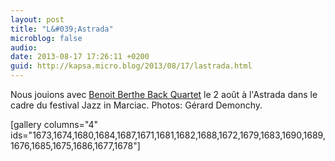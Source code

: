 ```yaml
---
layout: post
title: "L&#039;Astrada"
microblog: false
audio: 
date: 2013-08-17 17:26:11 +0200
guid: http://kapsa.micro.blog/2013/08/17/lastrada.html
---
```

Nous jouions avec <a href="http://www.back-quartet.com">Benoit Berthe Back Quartet</a> le 2 août à l'Astrada dans le cadre du festival Jazz in Marciac. Photos: Gérard Demonchy.

[gallery columns="4" ids="1673,1674,1680,1684,1687,1671,1681,1682,1688,1672,1679,1683,1690,1689,1676,1685,1675,1686,1677,1678"]
